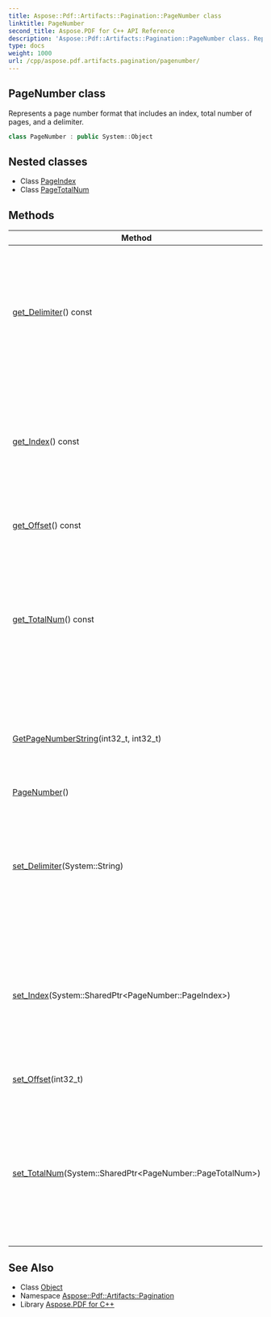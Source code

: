 ```yaml
---
title: Aspose::Pdf::Artifacts::Pagination::PageNumber class
linktitle: PageNumber
second_title: Aspose.PDF for C++ API Reference
description: 'Aspose::Pdf::Artifacts::Pagination::PageNumber class. Represents a page number format that includes an index, total number of pages, and a delimiter in C++.'
type: docs
weight: 1000
url: /cpp/aspose.pdf.artifacts.pagination/pagenumber/
---
```

## PageNumber class


Represents a page number format that includes an index, total number of pages, and a delimiter.

```cpp
class PageNumber : public System::Object
```

## Nested classes

* Class [PageIndex](./pageindex/)
* Class [PageTotalNum](./pagetotalnum/)
## Methods

| Method | Description |
| --- | --- |
| [get_Delimiter](./get_delimiter/)() const | Gets the delimiter used in the page number format. The formatted string will be updated based on the specified delimiter. |
| [get_Index](./get_index/)() const | Gets the page index component of the page number format. The formatted string will include a placeholder for the page index. |
| [get_Offset](./get_offset/)() const | Gets the offset to be added to the page index. |
| [get_TotalNum](./get_totalnum/)() const | Gets the total number of pages component of the page number format. The formatted string will include a placeholder for the total number of pages. |
| [GetPageNumberString](./getpagenumberstring/)(int32_t, int32_t) | Returns a formatted string representing the page number based on the current settings. |
| [PageNumber](./pagenumber/)() |  |
| [set_Delimiter](./set_delimiter/)(System::String) | Sets the delimiter used in the page number format. The formatted string will be updated based on the specified delimiter. |
| [set_Index](./set_index/)(System::SharedPtr\<PageNumber::PageIndex\>) | Sets the page index component of the page number format. The formatted string will include a placeholder for the page index. |
| [set_Offset](./set_offset/)(int32_t) | Sets the offset to be added to the page index. |
| [set_TotalNum](./set_totalnum/)(System::SharedPtr\<PageNumber::PageTotalNum\>) | Sets the total number of pages component of the page number format. The formatted string will include a placeholder for the total number of pages. |
## See Also

* Class [Object](../../system/object/)
* Namespace [Aspose::Pdf::Artifacts::Pagination](../)
* Library [Aspose.PDF for C++](../../)
